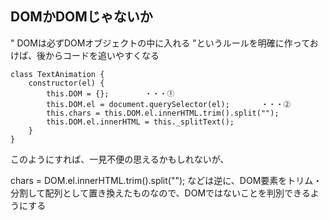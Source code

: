 

## DOMかDOMじゃないか
" DOMは必ずDOMオブジェクトの中に入れる "というルールを明確に作っておけば、後からコードを追いやすくなる  

```apex
class TextAnimation {
    constructor(el) {
        this.DOM = {};        ・・・①
        this.DOM.el = document.querySelector(el);       ・・・②
        this.chars = this.DOM.el.innerHTML.trim().split("");
        this.DOM.el.innerHTML = this._splitText();
    }
}
```

このようにすれば、一見不便の思えるかもしれないが、

chars  =  DOM.el.innerHTML.trim().split("");  などは逆に、DOM要素をトリム・分割して配列として置き換えたものなので、DOMではないことを判別できるようにする



